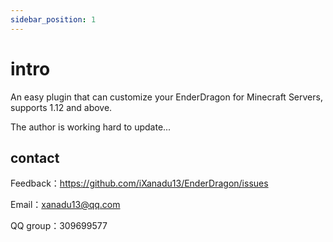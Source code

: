 ```yaml
---
sidebar_position: 1
---
```


# intro
An easy plugin that can customize your EnderDragon for Minecraft Servers, supports 1.12 and above.

The author is working hard to update...

## contact
Feedback：https://github.com/iXanadu13/EnderDragon/issues

Email：xanadu13@qq.com

QQ group：309699577
